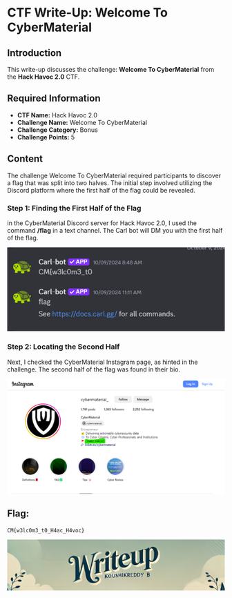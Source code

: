 # CTF Write-Up: Welcome To CyberMaterial

## Introduction

This write-up discusses the challenge: **Welcome To CyberMaterial** from the **Hack Havoc 2.0** CTF.

## Required Information

- **CTF Name:** Hack Havoc 2.0
- **Challenge Name:** Welcome To CyberMaterial
- **Challenge Category:** Bonus
- **Challenge Points:** 5

## Content

The challenge Welcome To CyberMaterial required participants to discover a flag that was split into two halves. The initial step involved utilizing the Discord platform where the first half of the flag could be revealed.

### Step 1: Finding the First Half of the Flag
in the CyberMaterial Discord server for Hack Havoc 2.0, I used the command **/flag** in a text channel. The Carl bot will DM you with the first half of the flag.

![](src\images\1.png)

### Step 2: Locating the Second Half
Next, I checked the CyberMaterial Instagram page, as hinted in the challenge. The second half of the flag was found in their bio.

![](src\images\2.png)

## Flag: 
    CM{w3lc0m3_t0_H4ac_H4voc}


![CTF Writeup by KoushikReddyB](src\images\Credits.png)